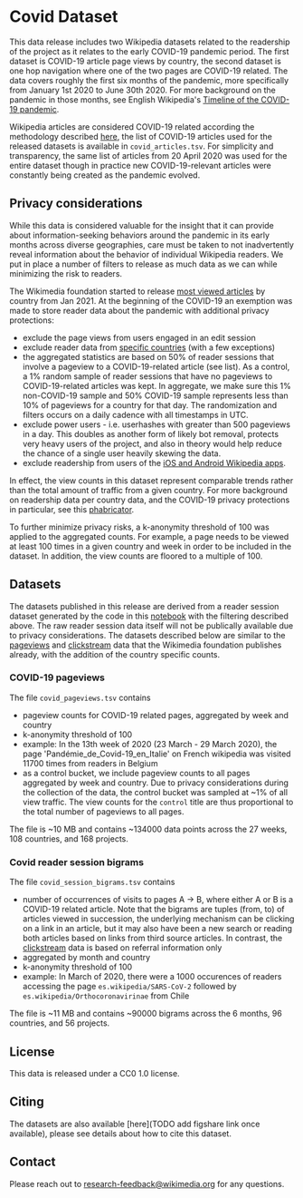 # Covid Dataset

This data release includes two Wikipedia datasets related to the readership of the project as it relates to the early COVID-19 pandemic period. The first dataset is COVID-19 article page views by country, the second dataset is one hop navigation where one of the two pages are COVID-19 related. The data covers roughly the first six months of the pandemic, more specifically from January 1st 2020 to June 30th 2020. For more background on the pandemic in those months, see English Wikipedia's [Timeline of the COVID-19 pandemic](https://en.wikipedia.org/wiki/Timeline_of_the_COVID-19_pandemic).

Wikipedia articles are considered COVID-19 related according the methodology described [here](https://en.wikipedia.org/wiki/Wikipedia:Wikipedia_Signpost/2020-04-26/By_the_numbers), the list of COVID-19 articles used for the released datasets is available in `covid_articles.tsv`. For simplicity and transparency, the same list of articles from 20 April 2020 was used for the entire dataset though in practice new COVID-19-relevant articles were constantly being created as the pandemic evolved.

## Privacy considerations

While this data is considered valuable for the insight that it can provide about information-seeking behaviors around the pandemic in its early months across diverse geographies, care must be taken to not inadvertently reveal information about the behavior of individual Wikipedia readers. We put in place a number of filters to release as much data as we can while minimizing the risk to readers.

The Wikimedia foundation started to release [most viewed articles](https://wikitech.wikimedia.org/wiki/Analytics/AQS/Pageviews#Most_viewed_articles_per_country) by country from Jan 2021. At the beginning of the COVID-19 an exemption was made to store reader data about the pandemic with additional privacy protections:
- exclude the page views from users engaged in an edit session
- exclude reader data from [specific countries](https://github.com/wikimedia/analytics-refinery/blob/master/static_data/mediawiki/geoeditors/blacklist/country_codes.tsv) (with a few exceptions)
- the aggregated statistics are based on 50% of reader sessions that involve a pageview to a COVID-19-related article (see list). As a control, a 1% random sample of reader sessions that have no pageviews to COVID-19-related articles was kept. In aggregate, we make sure this 1% non-COVID-19 sample and 50% COVID-19 sample represents less than 10% of pageviews for a country for that day. The randomization and filters occurs on a daily cadence with all timestamps in UTC.
- exclude power users - i.e. userhashes with greater than 500 pageviews in a day. This doubles as another form of likely bot removal, protects very heavy users of the project, and also in theory would help reduce the chance of a single user heavily skewing the data.
- exclude readership from users of the [iOS and Android Wikipedia apps](https://www.mediawiki.org/wiki/Wikimedia_Apps).
 
In effect, the view counts in this dataset represent comparable trends rather than the total amount of traffic from a given country. For more background on readership data per country data, and the COVID-19 privacy protections in particular, see this [phabricator](https://phabricator.wikimedia.org/T207171#6547759).

To further minimize privacy risks, a k-anonymity threshold of 100 was applied to the aggregated counts. For example, a page needs to be viewed at least 100 times in a given country and week in order to be included in the dataset. In addition, the view counts are floored to a multiple of 100.

## Datasets

The datasets published in this release are derived from a reader session dataset generated by the code in this [notebook]( https://github.com/geohci/covid-19-sessions/blob/master/covid_19_data.ipynb) with the filtering described above. The raw reader session data itself will not be publically available due to privacy considerations. The datasets described below are similar to the [pageviews](https://pageviews.toolforge.org/?project=en.wikipedia.org&platform=all-access&agent=user&redirects=0&range=latest-20&pages=COVID-19_pandemic) and [clickstream](https://meta.wikimedia.org/wiki/Research:Wikipedia_clickstream) data that the Wikimedia foundation publishes already, with the addition of the country specific counts.

### COVID-19 pageviews

The file `covid_pageviews.tsv` contains
- pageview counts for COVID-19 related pages, aggregated by week and country
- k-anonymity threshold of 100
- example: In the 13th week of 2020 (23 March - 29 March 2020), the page 'Pandémie_de_Covid-19_en_Italie' on French wikipedia was visited 11700 times from readers in Belgium
- as a control bucket, we include pageview counts to all pages aggregated by week and country. Due to privacy considerations during the collection of the data, the control bucket was sampled at ~1% of all view traffic. The view counts for the `control` title are thus proportional to the total number of pageviews to all pages.

The file is ~10 MB and contains ~134000 data points across the 27 weeks, 108 countries, and 168 projects.

### Covid reader session bigrams

The file `covid_session_bigrams.tsv` contains
- number of occurrences of visits to pages A -> B, where either A or B is a COVID-19 related article. Note that the bigrams are tuples (from, to) of articles viewed in succession, the underlying mechanism can be clicking on a link in an article, but it may also have been a new search or reading both articles based on links from third source articles. In contrast, the [clickstream](https://meta.wikimedia.org/wiki/Research:Wikipedia_clickstream) data is based on referral information only
- aggregated by month and country
- k-anonymity threshold of 100
- example: In March of 2020, there were a 1000 occurences of readers accessing the page `es.wikipedia/SARS-CoV-2` followed by `es.wikipedia/Orthocoronavirinae` from Chile

The file is ~11 MB and contains ~90000 bigrams across the 6 months, 96 countries, and 56 projects.

## License

This data is released under a CC0 1.0 license.

## Citing

The datasets are also available [here](TODO add figshare link once available), please see details about how to cite this dataset. 

## Contact

Please reach out to research-feedback@wikimedia.org for any questions.

